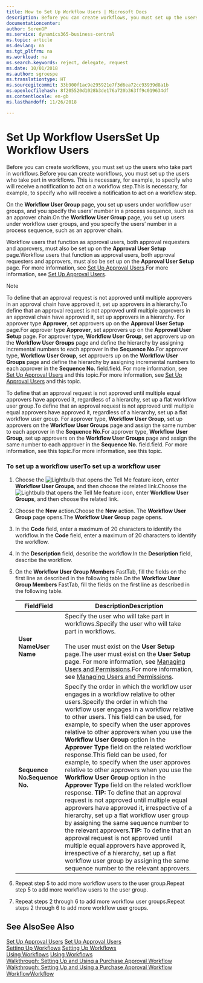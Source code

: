 ```yaml
---
title: How to Set Up Workflow Users | Microsoft Docs
description: Before you can create workflows, you must set up the users who take part in workflows. This is necessary, for example, to specify who will receive a notification to act on a workflow step.
documentationcenter: 
author: SorenGP
ms.service: dynamics365-business-central
ms.topic: article
ms.devlang: na
ms.tgt_pltfrm: na
ms.workload: na
ms.search.keywords: reject, delegate, request
ms.date: 10/01/2018
ms.author: sgroespe
ms.translationtype: HT
ms.sourcegitcommit: 33b900f1ac9e295921e7f3d6ea72cc93939d8a1b
ms.openlocfilehash: 8f205520d1028b3de176a720b363ff9c019634df
ms.contentlocale: en-gb
ms.lasthandoff: 11/26/2018

---
```

# <a name="set-up-workflow-users"></a><span data-ttu-id="a7cb9-104">Set Up Workflow Users</span><span class="sxs-lookup"><span data-stu-id="a7cb9-104">Set Up Workflow Users</span></span>
<span data-ttu-id="a7cb9-105">Before you can create workflows, you must set up the users who take part in workflows.</span><span class="sxs-lookup"><span data-stu-id="a7cb9-105">Before you can create workflows, you must set up the users who take part in workflows.</span></span> <span data-ttu-id="a7cb9-106">This is necessary, for example, to specify who will receive a notification to act on a workflow step.</span><span class="sxs-lookup"><span data-stu-id="a7cb9-106">This is necessary, for example, to specify who will receive a notification to act on a workflow step.</span></span>  

<span data-ttu-id="a7cb9-107">On the **Workflow User Group** page, you set up users under workflow user groups, and you specify the users’ number in a process sequence, such as an approver chain.</span><span class="sxs-lookup"><span data-stu-id="a7cb9-107">On the **Workflow User Group** page, you set up users under workflow user groups, and you specify the users’ number in a process sequence, such as an approver chain.</span></span>  

<span data-ttu-id="a7cb9-108">Workflow users that function as approval users, both approval requesters and approvers, must also be set up on the **Approval User Setup** page.</span><span class="sxs-lookup"><span data-stu-id="a7cb9-108">Workflow users that function as approval users, both approval requesters and approvers, must also be set up on the **Approval User Setup** page.</span></span> <span data-ttu-id="a7cb9-109">For more information, see [Set Up Approval Users](across-how-to-set-up-approval-users.md).</span><span class="sxs-lookup"><span data-stu-id="a7cb9-109">For more information, see [Set Up Approval Users](across-how-to-set-up-approval-users.md).</span></span>  

> [!NOTE]  
>  <span data-ttu-id="a7cb9-110">To define that an approval request is not approved until multiple approvers in an approval chain have approved it, set up approvers in a hierarchy.</span><span class="sxs-lookup"><span data-stu-id="a7cb9-110">To define that an approval request is not approved until multiple approvers in an approval chain have approved it, set up approvers in a hierarchy.</span></span> <span data-ttu-id="a7cb9-111">For approver type **Approver**, set approvers up on the **Approval User Setup** page.</span><span class="sxs-lookup"><span data-stu-id="a7cb9-111">For approver type **Approver**, set approvers up on the **Approval User Setup** page.</span></span> <span data-ttu-id="a7cb9-112">For approver type, **Workflow User Group**, set approvers up on the **Workflow User Groups** page and define the hierarchy by assigning incremental numbers to each approver in the **Sequence No.**</span><span class="sxs-lookup"><span data-stu-id="a7cb9-112">For approver type, **Workflow User Group**, set approvers up on the **Workflow User Groups** page and define the hierarchy by assigning incremental numbers to each approver in the **Sequence No.**</span></span> <span data-ttu-id="a7cb9-113">field.</span><span class="sxs-lookup"><span data-stu-id="a7cb9-113">field.</span></span> <span data-ttu-id="a7cb9-114">For more information, see [Set Up Approval Users](across-how-to-set-up-approval-users.md) and this topic.</span><span class="sxs-lookup"><span data-stu-id="a7cb9-114">For more information, see [Set Up Approval Users](across-how-to-set-up-approval-users.md) and this topic.</span></span>  
>   
>  <span data-ttu-id="a7cb9-115">To define that an approval request is not approved until multiple equal approvers have approved it, regardless of a hierarchy, set up a flat workflow user group.</span><span class="sxs-lookup"><span data-stu-id="a7cb9-115">To define that an approval request is not approved until multiple equal approvers have approved it, regardless of a hierarchy, set up a flat workflow user group.</span></span> <span data-ttu-id="a7cb9-116">For approver type, **Workflow User Group**, set up approvers on the **Workflow User Groups** page and assign the same number to each approver in the **Sequence No.**</span><span class="sxs-lookup"><span data-stu-id="a7cb9-116">For approver type, **Workflow User Group**, set up approvers on the **Workflow User Groups** page and assign the same number to each approver in the **Sequence No.**</span></span> <span data-ttu-id="a7cb9-117">field.</span><span class="sxs-lookup"><span data-stu-id="a7cb9-117">field.</span></span> <span data-ttu-id="a7cb9-118">For more information, see this topic.</span><span class="sxs-lookup"><span data-stu-id="a7cb9-118">For more information, see this topic.</span></span>  

### <a name="to-set-up-a-workflow-user"></a><span data-ttu-id="a7cb9-119">To set up a workflow user</span><span class="sxs-lookup"><span data-stu-id="a7cb9-119">To set up a workflow user</span></span>  

1. <span data-ttu-id="a7cb9-120">Choose the ![Lightbulb that opens the Tell Me feature](media/ui-search/search_small.png "Tell me what you want to do") icon, enter **Workflow User Groups**, and then choose the related link.</span><span class="sxs-lookup"><span data-stu-id="a7cb9-120">Choose the ![Lightbulb that opens the Tell Me feature](media/ui-search/search_small.png "Tell me what you want to do") icon, enter **Workflow User Groups**, and then choose the related link.</span></span>  
2. <span data-ttu-id="a7cb9-121">Choose the **New** action.</span><span class="sxs-lookup"><span data-stu-id="a7cb9-121">Choose the **New** action.</span></span> <span data-ttu-id="a7cb9-122">The **Workflow User Group** page opens.</span><span class="sxs-lookup"><span data-stu-id="a7cb9-122">The **Workflow User Group** page opens.</span></span>  
3. <span data-ttu-id="a7cb9-123">In the **Code** field, enter a maximum of 20 characters to identify the workflow.</span><span class="sxs-lookup"><span data-stu-id="a7cb9-123">In the **Code** field, enter a maximum of 20 characters to identify the workflow.</span></span>  
4. <span data-ttu-id="a7cb9-124">In the **Description** field, describe the workflow.</span><span class="sxs-lookup"><span data-stu-id="a7cb9-124">In the **Description** field, describe the workflow.</span></span>  
5. <span data-ttu-id="a7cb9-125">On the **Workflow User Group Members** FastTab, fill the fields on the first line as described in the following table.</span><span class="sxs-lookup"><span data-stu-id="a7cb9-125">On the **Workflow User Group Members** FastTab, fill the fields on the first line as described in the following table.</span></span>  

    |<span data-ttu-id="a7cb9-126">Field</span><span class="sxs-lookup"><span data-stu-id="a7cb9-126">Field</span></span>|<span data-ttu-id="a7cb9-127">Description</span><span class="sxs-lookup"><span data-stu-id="a7cb9-127">Description</span></span>|  
    |---------------------------------|---------------------------------------|  
    |<span data-ttu-id="a7cb9-128">**User Name**</span><span class="sxs-lookup"><span data-stu-id="a7cb9-128">**User Name**</span></span>|<span data-ttu-id="a7cb9-129">Specify the user who will take part in workflows.</span><span class="sxs-lookup"><span data-stu-id="a7cb9-129">Specify the user who will take part in workflows.</span></span><br /><br /> <span data-ttu-id="a7cb9-130">The user must exist on the **User Setup** page.</span><span class="sxs-lookup"><span data-stu-id="a7cb9-130">The user must exist on the **User Setup** page.</span></span> <span data-ttu-id="a7cb9-131">For more information, see [Managing Users and Permissions](ui-how-users-permissions.md).</span><span class="sxs-lookup"><span data-stu-id="a7cb9-131">For more information, see [Managing Users and Permissions](ui-how-users-permissions.md).</span></span>|  
    |<span data-ttu-id="a7cb9-132">**Sequence No.**</span><span class="sxs-lookup"><span data-stu-id="a7cb9-132">**Sequence No.**</span></span>|<span data-ttu-id="a7cb9-133">Specify the order in which the workflow user engages in a workflow relative to other users.</span><span class="sxs-lookup"><span data-stu-id="a7cb9-133">Specify the order in which the workflow user engages in a workflow relative to other users.</span></span> <span data-ttu-id="a7cb9-134">This field can be used, for example, to specify when the user approves relative to other approvers when you use the **Workflow User Group** option in the **Approver Type** field on the related workflow response.</span><span class="sxs-lookup"><span data-stu-id="a7cb9-134">This field can be used, for example, to specify when the user approves relative to other approvers when you use the **Workflow User Group** option in the **Approver Type** field on the related workflow response.</span></span> <span data-ttu-id="a7cb9-135">**TIP:**  To define that an approval request is not approved until multiple equal approvers have approved it, irrespective of a hierarchy, set up a flat workflow user group by assigning the same sequence number to the relevant approvers.</span><span class="sxs-lookup"><span data-stu-id="a7cb9-135">**TIP:**  To define that an approval request is not approved until multiple equal approvers have approved it, irrespective of a hierarchy, set up a flat workflow user group by assigning the same sequence number to the relevant approvers.</span></span>|  
6. <span data-ttu-id="a7cb9-136">Repeat step 5 to add more workflow users to the user group.</span><span class="sxs-lookup"><span data-stu-id="a7cb9-136">Repeat step 5 to add more workflow users to the user group.</span></span>  
7. <span data-ttu-id="a7cb9-137">Repeat steps 2 through 6 to add more workflow user groups.</span><span class="sxs-lookup"><span data-stu-id="a7cb9-137">Repeat steps 2 through 6 to add more workflow user groups.</span></span>  

## <a name="see-also"></a><span data-ttu-id="a7cb9-138">See Also</span><span class="sxs-lookup"><span data-stu-id="a7cb9-138">See Also</span></span>  
<span data-ttu-id="a7cb9-139">[Set Up Approval Users](across-how-to-set-up-approval-users.md) </span><span class="sxs-lookup"><span data-stu-id="a7cb9-139">[Set Up Approval Users](across-how-to-set-up-approval-users.md) </span></span>  
<span data-ttu-id="a7cb9-140">[Setting Up Workflows](across-set-up-workflows.md) </span><span class="sxs-lookup"><span data-stu-id="a7cb9-140">[Setting Up Workflows](across-set-up-workflows.md) </span></span>  
<span data-ttu-id="a7cb9-141">[Using Workflows](across-use-workflows.md) </span><span class="sxs-lookup"><span data-stu-id="a7cb9-141">[Using Workflows](across-use-workflows.md) </span></span>  
<span data-ttu-id="a7cb9-142">[Walkthrough: Setting Up and Using a Purchase Approval Workflow](walkthrough-setting-up-and-using-a-purchase-approval-workflow.md) </span><span class="sxs-lookup"><span data-stu-id="a7cb9-142">[Walkthrough: Setting Up and Using a Purchase Approval Workflow](walkthrough-setting-up-and-using-a-purchase-approval-workflow.md) </span></span>  
[<span data-ttu-id="a7cb9-143">Workflow</span><span class="sxs-lookup"><span data-stu-id="a7cb9-143">Workflow</span></span>](across-workflow.md)   

